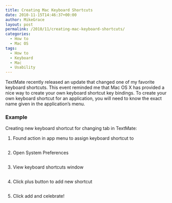 ```yaml
---
title: Creating Mac Keyboard Shortcuts
date: 2010-11-15T14:46:37+00:00
author: MikeGrace
layout: post
permalink: /2010/11/creating-mac-keyboard-shortcuts/
categories:
  - How to
  - Mac OS
tags:
  - How to
  - Keyboard
  - Mac
  - Usability
---
```

TextMate recently released an update that changed one of my favorite keyboard shortcuts. This event reminded me that Mac OS X has provided a nice way to create your own keyboard shortcut key bindings. To create your own keyboard shortcut for an application, you will need to know the exact name given in the application&#8217;s menu.

### Example

Creating new keyboard shortcut for changing tab in TextMate:
  
1. Found action in app menu to assign keyboard shortcut to
  
<img class="alignnone" src="https://mikegrace.s3.amazonaws.com/geek-blog/app-menu-action.png" alt="" />

2. Open System Preferences
  
<img class="alignnone" src="https://mikegrace.s3.amazonaws.com/geek-blog/system-preferences-keyboard.png" alt="" />

3. View keyboard shortcuts window
  
<img class="alignnone" src="https://mikegrace.s3.amazonaws.com/geek-blog/stystem-preferences-keyboard-shortcuts.png" alt="" />

4. Click plus button to add new shortcut
  
<img class="alignnone" src="https://mikegrace.s3.amazonaws.com/geek-blog/add-new-keyboard-shortcut.png" alt="" />

5. Click add and celebrate!
  
[<img class="alignnone" src="https://mikegrace.s3.amazonaws.com/geek-blog/party.jpg" alt="" />](http://www.flickr.com/photos/dotbenjamin/2765083201/)